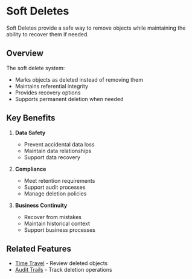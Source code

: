 # Soft Deletes

Soft Deletes provide a safe way to remove objects while maintaining the ability to recover them if needed.

## Overview

The soft delete system:
- Marks objects as deleted instead of removing them
- Maintains referential integrity
- Provides recovery options
- Supports permanent deletion when needed

## Key Benefits

1. **Data Safety**
   - Prevent accidental data loss
   - Maintain data relationships
   - Support data recovery

2. **Compliance**
   - Meet retention requirements
   - Support audit processes
   - Manage deletion policies

3. **Business Continuity**
   - Recover from mistakes
   - Maintain historical context
   - Support business processes

## Related Features

- [Time Travel](time-travel.md) - Review deleted objects
- [Audit Trails](audit-trails.md) - Track deletion operations 